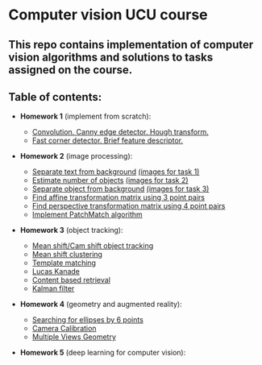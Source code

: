 # Computer vision UCU course

## This repo contains implementation of computer vision algorithms and solutions to tasks assigned on the course.

## Table of contents:

- **Homework 1** (implement from scratch):
    - [Convolution. Canny edge detector. Hough transform.](./homework1/HoughSpace.ipynb)
    - [Fast corner detector. Brief feature descriptor.](./homework1/Fast&Brief.ipynb)
    
- **Homework 2** (image processing):
    - [Separate text from background](./homework2/separate_text_from_background.ipynb) [(images for task 1)](./homework2/tnotes/)
    - [Estimate number of objects](./homework2/estimate_number_of_objects.ipynb) [(images for task 2)](./homework2/count/)
    - [Separate object from background](./homework2/separate_object_from_background.ipynb) [(images for task 3)](./homework2/object/)
    - [Find affine transformation matrix using 3 point pairs](./homework2/affine_transform.ipynb)
    - [Find perspective transformation matrix using 4 point pairs](./homework2/perspective_transform.ipynb)
    - [Implement PatchMatch algorithm](./homework2/patch-match.ipynb)

- **Homework 3** (object tracking):
    - [Mean shift/Cam shift object tracking](./homework3/mean_shift/mean-shift-tracking.ipynb)
    - [Mean shift clustering](./homework3/mean_shift/mean-shift-clustering.ipynb)
    - [Template matching](./homework3/lucas_kanade/template_matching.ipynb)
    - [Lucas Kanade](./homework3/lucas_kanade/lucas-kanade-tracking.ipynb)
    - [Content based retrieval](./homework3/image_retrieval/content-based-image-retrieval.ipynb)
    - [Kalman filter](./homework3/kalman_filter/)

- **Homework 4** (geometry and augmented reality):
    - [Searching for ellipses by 6 points](./homework4/find_ellipses_colab.ipynb)
    - [Camera Calibration](./homework4/camera_calibration.ipynb)
    - [Multiple Views Geometry](./homework4/multiple_view_geometry.ipynb)
    
- **Homework 5** (deep learning for computer vision):
